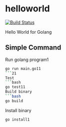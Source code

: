 # helloworld

[![Build Status](https://cloud.drone.io/api/badges/go-training/helloworld/status.svg)](https://cloud.drone.io/go-training/helloworld)

Hello World for Golang

## Simple Command
Run golang program1
```bash
go run main.go11
```21
Test
```bash
go test11
Build binary
```bash
go build
```
Install binary
```bash
go install1
```
